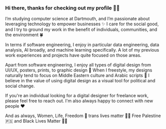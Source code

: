 ### Hi there, thanks for checking out my profile 👋🏻

I’m studying computer science at Dartmouth, and I’m passionate about leveraging technology to empower businesses ✨ I care for the social good, and I try to ground my work in the benefit of individuals, communities, and the environment 🍀

In terms if software engineering, I enjoy in particular data engineering, data analysis, AI broadly, and machine learning specifically. A lot of my previous work experiences and projects have quite focused on those areas.

Apart from software engineering, I  enjoy all types of digital design from UI/UX, posters, prints, to graphic design 🎨 When I freestyle, my designs naturally tend to focus on Middle Eastern culture and Arabic scripts 🌸 I believe in the value of using digital design as a visual tool for political and social change.

If you're an individual looking for a digital designer for freelance work, please feel free to reach out. I'm also always happy to connect with new people ❤️

And as always, Women, Life, Freedom 🦋 trans lives matter 🏳️‍⚧️ Free Palestine 🇵🇸 and Black Lives Matter ✊🏿

<!--
**ayahajjeh/ayahajjeh** is a ✨ _special_ ✨ repository because its `README.md` (this file) appears on your GitHub profile.

Here are some ideas to get you started:

- 🔭 I’m currently working on ...
- 🌱 I’m currently learning ...
- 👯 I’m looking to collaborate on ...
- 🤔 I’m looking for help with ...
- 💬 Ask me about ...
- 📫 How to reach me: ...
- 😄 Pronouns: ...
- ⚡ Fun fact: ...
-->

